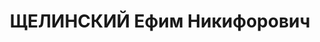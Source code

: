 ---
title: ЩЕЛИНСКИЙ Ефим Никифорович
description: народився 1892 у с. Миропілля Куп’янського пов. Харківської губ. Українець,
  із селян, освіта вища, позапарт., до 1920 р. член УКП, у 1920—1930 рр. член ВКП(б).
  Проживав у Харкові. Начальник Бурякоуправління Харківського облземуправління. Заарештований
  _16.12.1936_ р. як член к.-р. троцькістської терористичної організації та шкідницьку
  роботу (статті 547, 548, 5411 КК УСРР) і військовою колегією Верховного Суду СРСР
  _10.03.1937_ р. (статті 548, 5411 КК УРСР) засуджений до розстрілу з конфіскацією
  майна. Розстріляний _10.03.1937_ р. у Москві. Реабілітований _14.11.1991_ р.
---